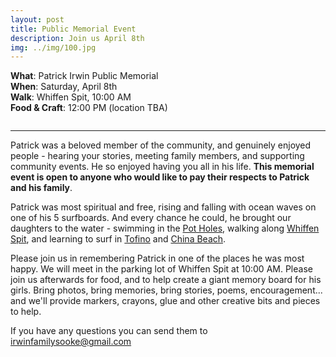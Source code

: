 ```yaml
---
layout: post
title: Public Memorial Event
description: Join us April 8th
img: ../img/100.jpg
---
```


**What**: Patrick Irwin Public Memorial<br>
**When**: Saturday, April 8th<br>
**Walk**: Whiffen Spit, 10:00 AM<br>
**Food & Craft**: 12:00 PM (location TBA)<br>

<div class="">
  <img class="col three" src="{{ site.baseurl }}/img/55.jpg" alt="" title="example image">
</div>

--------------------------------------------------------------------------------

Patrick was a beloved member of the community, and genuinely enjoyed people - hearing your stories, meeting family members, and supporting community events. He so enjoyed having you all in his life. **This memorial event is open to anyone who would like to pay their respects to Patrick and his family**.

Patrick was most spiritual and free, rising and falling with ocean waves on one of his 5 surfboards. And every chance he could, he brought our daughters to the water - swimming in the [Pot Holes](https://www.crd.bc.ca/parks-recreation-culture/parks-trails/find-park-trail/sooke-potholes), walking along [Whiffen Spit](http://discoversooke.com/outdoor-activities/parks-trails/whiffen-spit/), and learning to surf in [Tofino](https://www.tourismtofino.com/tofino-beaches) and [China Beach](http://www.juandefucamarinetrail.com/china_beach.html).

Please join us in remembering Patrick in one of the places he was most happy. We will meet in the parking lot of Whiffen Spit at 10:00 AM. Please join us afterwards for food, and to help create a giant memory board for his girls. Bring photos, bring memories, bring stories, poems, encouragement... and we'll provide markers, crayons, glue and other creative bits and pieces to help.

If you have any questions you can send them to irwinfamilysooke@gmail.com

<div class="img_row"><img class="col one" src="{{ site.baseurl }}/img/109.jpg" alt="" title="example image">
    <img class="col one" src="{{ site.baseurl }}/img/101.jpg" alt="" title="example image">
    <img class="col one" src="{{ site.baseurl }}/img/105.jpg" alt="" title="example image"></div>
